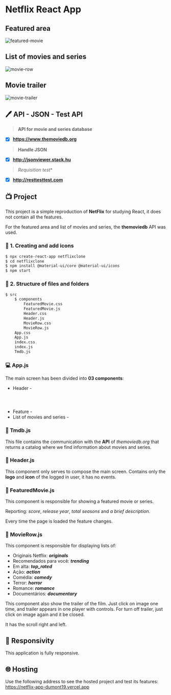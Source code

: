 # Netflix React App


## Featured area

![featured-movie](https://user-images.githubusercontent.com/95390248/168711639-6b0da668-590d-4640-a13f-539d3ceddba5.png)



## List of movies and series

![movie-row](https://user-images.githubusercontent.com/95390248/168711879-187af28a-a1d2-473e-a479-73e51d15fac4.png)

## Movie trailer


![movie-trailer](https://user-images.githubusercontent.com/95390248/169439142-2c51fa85-9804-4e4f-bda3-aac952030fce.png)



## :pen: API - JSON - Test API

> **API for movie and series database**

-  [x] **https://www.themoviedb.org** 

> **Handle JSON**

- [x] **http://jsonviewer.stack.hu** 

> *Requisition test**

- [x] **http://resttesttest.com** 

## :tv: Project

This project is a simple reproduction of **NetFlix** for studying React, it does not contain all the features.

For the featured area and list of movies and series, the **themoviedb** API was used.

### :paperclip: **1. Creating and add icons**

```bash
$ npx create-react-app netflixclone
$ cd netflixclone
$ npm install @material-ui/core @material-ui/icons
$ npm start
```

### :paperclip: **2. Structure of files and folders**

```bash
$ src
	$ components
		FeaturedMovie.css
		FeaturedMovie.js
		Header.css
		Header.js
		MovieRow.css
		MovieRow.js
	App.css
	App.js
	index.css
	index.js
	Tmdb.js
```

### :computer: App.js

The main screen has been divided into **03 components**: 

* Header - **<Header />**
* Feature - **<FeaturedMovie />**
* List of movies and series - **<MovieRow />**



### :paperclip: ​Tmdb.js

This file contains the communication with the **API** of *themoviedb.org* that returns a catalog where we find information about movies and series.



### :paperclip: Header.js

This component only serves to compose the main screen. Contains only the **logo** and **icon** of the logged in user, it has no events.



### :paperclip: FeaturedMovie.js

This component is responsible for showing a featured movie or series.

Reporting: *score*, *release year*, *total seasons* and *a brief description*.

Every time the page is loaded the feature changes.



### :paperclip: **MovieRow.js**

This component is responsible for displaying lists of:

* Originais Netflix: ***originals***
* Recomendados para você: ***trending***
* Em alta: ***top_rated***
* Ação: ***action***
* Comédia: ***comedy***
* Terror: ***horror***
* Romance: ***romance***
* Documentários: ***documentary***

This component also show the trailer of the film. Just click on image one time, and trailer appears
in one player with controls. For turn off trailer, just click on image again and it be closed.


It has the scroll right and left.

## 📱 Responsivity

This application is fully responsive.

## :globe_with_meridians: Hosting 

Use the following address to see the hosted project and test its features: https://netflix-app-dumont19.vercel.app




